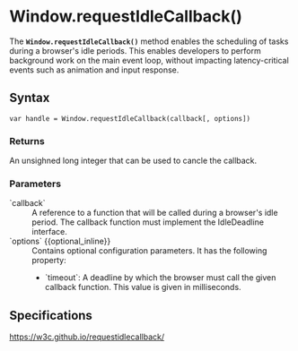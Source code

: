 # Window.requestIdleCallback()

The **`Window.requestIdleCallback()`** method enables the scheduling of tasks during a browser's idle periods. This enables developers to perform background work on the main event loop, without impacting latency-critical events such as animation and input response.

## Syntax

`var handle = Window.requestIdleCallback(callback[, options])`

### Returns

An unsighned long integer that can be used to cancle the callback.

### Parameters

<dl>
  <dt>`callback`</dt>
  <dd>A reference to a function that will be called during a browser's idle period. The callback function must implement the IdleDeadline interface.</dd>
  <dt>`options` {{optional_inline}}</dt>
  <dd>Contains optional configuration parameters. It has the following property:
    <ul>
      <li>`timeout`: A deadline by which the browser must call the given callback function. This value is given in milliseconds.</li>
    </ul>
  </dd>
</dl>


## Specifications

<https://w3c.github.io/requestidlecallback/>
